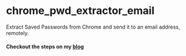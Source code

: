 # chrome_pwd_extractor_email
 Extract Saved Passwords from Chrome and send it to an email address, remotely.

#### Checkout the steps on my [blog](https://fortysev-en.github.io/blogs/browser-password-extractor-to-email-address.html)
